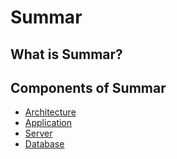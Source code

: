 # Summar

## What is Summar?

## Components of Summar

- [Architecture](docs/architecture.md)
- [Application](docs/application.md)
- [Server](server/README.md)
- [Database](docs/database.md)
